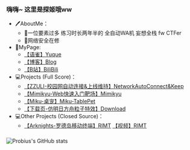 <!--
**ProbiusOfficial/ProbiusOfficial** is a ✨ _special_ ✨ repository because its `README.md` (this file) appears on your GitHub profile.

Here are some ideas to get you started:

- 🔭 I’m currently working on ...
- 🌱 I’m currently learning ...
- 👯 I’m looking to collaborate on ...
- 🤔 I’m looking for help with ...
- 💬 Ask me about ...
- 📫 How to reach me: ...
- 😄 Pronouns: ...
- ⚡ Fun fact: ...
-->
### 嗨嗨~ 这里是探姬哦ww
- 🖊️AboutMe：
   - 🔭一位要素过多 练习时长两年半的 全自动WA机 妄想全栈 fw CTFer
   - 🌱网络安全在修
- 🔎MyPage:
   - [【语雀】Yuque](https://www.yuque.com/probius)
   - [【博客】Blog](http://hexo.probius.xyz/)
   - [【B站】BiliBili](https://space.bilibili.com/27109929)
- 💻Projects (Full Score)：
   - [【ZZULI-校园网自动连接&上线维持】NetworkAutoConnect&Keep](https://github.com/ProbiusOfficial/zzuliNetWorkSetUp)
   - [【Mimikyu-Web快速入门靶场】Mimikyu](https://github.com/ProbiusOfficial/Mimikyu)
   - [【Miku-桌宠】Miku-TablePet](https://github.com/ProbiusOfficial/TablePet)
   - [【下载页-仿明日方舟粒子特效】Download](https://github.com/ProbiusOfficial/Download)
- 💻Other Projects (Closed Source)：
   - [【Arknights-罗德岛移动终端】RIMT](https://github.com/ProbiusOfficial/RIMT_V4.0)  [【视频】RIMT](https://www.bilibili.com/video/BV1mv4y1N7xx)

### 
![Probius's GitHub stats](https://github-readme-stats.vercel.app/api?username=ProbiusOfficial&include_all_commits=true)
